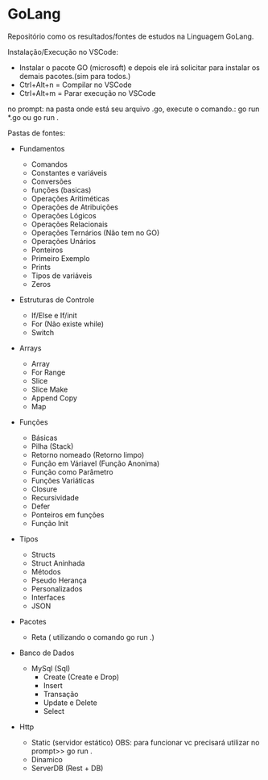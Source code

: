 # GoLang
Repositório como os resultados/fontes de estudos na Linguagem GoLang.

Instalação/Execução no VSCode:
- Instalar o pacote GO (microsoft) e depois ele irá solicitar para instalar os demais pacotes.(sim para todos.)
- Ctrl+Alt+n = Compilar no VSCode
- Ctrl+Alt+m = Parar execução no VSCode

no prompt: 
na pasta onde está seu arquivo .go, execute o comando.:
go run *.go    ou
go run .

Pastas de fontes: 
- Fundamentos
    - Comandos
    - Constantes e variáveis
    - Conversões
    - funções (basicas)
    - Operações Aritiméticas
    - Operações de Atribuições
    - Operações Lógicos
    - Operações Relacionais
    - Operações Ternários (Não tem no GO)
    - Operações Unários
    - Ponteiros
    - Primeiro Exemplo
    - Prints
    - Tipos de variáveis
    - Zeros

- Estruturas de Controle
    - If/Else e If/init
    - For (Não existe while)
    - Switch

- Arrays
    - Array
    - For Range
    - Slice
    - Slice Make
    - Append Copy
    - Map

- Funções
    - Básicas
    - Pilha (Stack)
    - Retorno nomeado (Retorno limpo)
    - Função em Váriavel (Função Anonima)
    - Função como Parâmetro
    - Funções Variáticas
    - Closure
    - Recursividade
    - Defer
    - Ponteiros em funções
    - Função Init

- Tipos
    - Structs
    - Struct Aninhada
    - Métodos
    - Pseudo Herança
    - Personalizados
    - Interfaces
    - JSON

- Pacotes
    - Reta ( utilizando o comando go run .)

- Banco de Dados
    - MySql (Sql)
        - Create (Create e Drop)
        - Insert
        - Transação
        - Update e Delete
        - Select

- Http
    - Static (servidor estático) OBS: para funcionar vc precisará utilizar no prompt>> go run .
    - Dinamico
    - ServerDB (Rest + DB)
